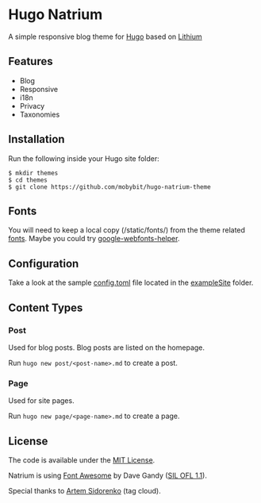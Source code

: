 # Hugo Natrium

A simple responsive blog theme for [Hugo](https://gohugo.io/) based on [Lithium](https://github.com/jrutheiser/hugo-lithium-theme.git)

## Features

- Blog
- Responsive
- i18n
- Privacy
- Taxonomies

## Installation

Run the following inside your Hugo site folder:

```
$ mkdir themes
$ cd themes
$ git clone https://github.com/mobybit/hugo-natrium-theme
```

## Fonts

You will need to keep a local copy (/static/fonts/) from the theme related [fonts](https://github.com/mobybit/hugo-natrium-theme/tree/master/static/css/fonts.css). Maybe you could try [google-webfonts-helper](https://google-webfonts-helper.herokuapp.com/fonts).

## Configuration

Take a look at the sample [config.toml](https://github.com/mobybit/hugo-natrium-theme/blob/master/exampleSite/config.toml)
file located in the [exampleSite](https://github.com/mobybit/hugo-natrium-theme/blob/master/exampleSite) folder.

## Content Types

### Post

Used for blog posts. Blog posts are listed on the homepage.

Run `hugo new post/<post-name>.md` to create a post.

### Page

Used for site pages.

Run `hugo new page/<page-name>.md` to create a page.

## License

The code is available under the [MIT License](https://github.com/mobybit/hugo-natrium-theme/blob/master/LICENSE.md). 

Natrium is using [Font Awesome](http://fontawesome.io) by Dave Gandy ([SIL OFL 1.1](http://scripts.sil.org/OFL)).

Special thanks to [Artem Sidorenko](https://www.sidorenko.io/post/2017/07/nice-tagcloud-with-hugo/) (tag cloud).
